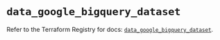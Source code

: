 # `data_google_bigquery_dataset`

Refer to the Terraform Registry for docs: [`data_google_bigquery_dataset`](https://registry.terraform.io/providers/hashicorp/google/5.38.0/docs/data-sources/bigquery_dataset).
